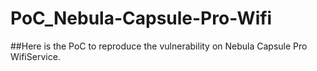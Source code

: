 # PoC_Nebula-Capsule-Pro-Wifi
##Here is the PoC to reproduce the vulnerability on Nebula Capsule Pro WifiService.
